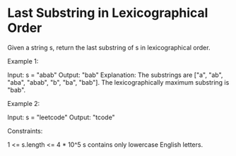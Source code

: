 # Last Substring in Lexicographical Order

Given a string s, return the last substring of s in lexicographical order.

Example 1:

Input: s = "abab"
Output: "bab"
Explanation: The substrings are ["a", "ab", "aba", "abab", "b", "ba", "bab"]. The lexicographically maximum substring is "bab".

Example 2:

Input: s = "leetcode"
Output: "tcode"

Constraints:

1 <= s.length <= 4 * 10^5
s contains only lowercase English letters.
